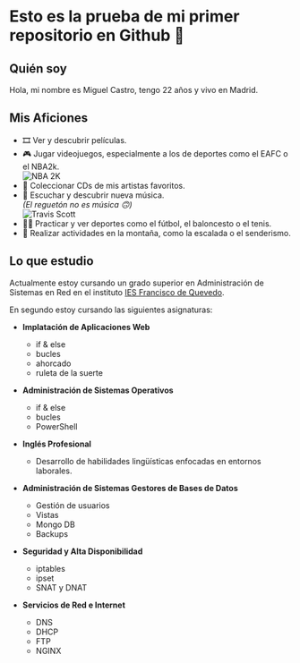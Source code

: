 # Esto es la prueba de mi primer repositorio en Github 👋

## Quién soy
Hola, mi nombre es Miguel Castro, tengo 22 años y vivo en Madrid.

## Mis Aficiones
- 🎞️ Ver y descubrir películas.
- 🎮 Jugar videojuegos, especialmente a los de deportes como el EAFC o el NBA2k.  
  ![NBA 2K](https://149367133.v2.pressablecdn.com/wp-content/uploads/2024/08/nba-2k25-gameplay-improvements-courtside-report-dribble-engine-proplay-20240802-gadgetmatch-1000x600.jpg)
- 💽 Coleccionar CDs de mis artistas favoritos.
- 🎵 Escuchar y descubrir nueva música.  
  *(El reguetón no es música 🙃)*  
  ![Travis Scott](https://networksites.livenationinternational.com/networksites/e55hjjk1/ts-monitor-1920x1080-30plus31.jpg?rmode=max&width=986&height=554)
- 🏃‍♂️ Practicar y ver deportes como el fútbol, el baloncesto o el tenis.
- 🌳 Realizar actividades en la montaña, como la escalada o el senderismo.

## Lo que estudio
Actualmente estoy cursando un grado superior en Administración de Sistemas en Red en el instituto [IES Francisco de Quevedo](https://www.educa2.madrid.org/web/centro.ies.quevedo.madrid). 

En segundo estoy cursando las siguientes asignaturas:

- **Implatación de Aplicaciones Web**
  - if & else
  - bucles
  - ahorcado
  - ruleta de la suerte

- **Administración de Sistemas Operativos**
  - if & else
  - bucles
  - PowerShell

- **Inglés Profesional**
  - Desarrollo de habilidades lingüísticas enfocadas en entornos laborales.

- **Administración de Sistemas Gestores de Bases de Datos**
  - Gestión de usuarios
  - Vistas
  - Mongo DB
  - Backups

- **Seguridad y Alta Disponibilidad**
  - iptables
  - ipset
  - SNAT y DNAT

- **Servicios de Red e Internet**
  - DNS
  - DHCP
  - FTP
  - NGINX

